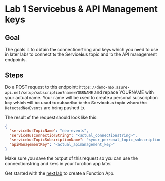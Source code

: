 # Lab 1 Servicebus & API Management keys

## Goal

The goals is to obtain the connectionstring and keys which you need to use in later labs to connect to the Servicebus topic and to the API management endpoints.

## Steps

Do a POST request to this endpoint: `https://demo-neo.azure-api.net/setup/subscription?name=YOURNAME` and replace YOURNAME with your actual name. Your name will be used to create a personal subscription key which will be used to subscribe to the Servicebus topic where the `DetectedNeoEvents` are being pushed to.

The result of the request should look like this:

```json
{
  "serviceBusTopicName": "neo-events",
  "serviceBusConnectionString": "<actual_connectionstring>",
  "servicebusTopicSubscriptionName": "<your_personal_topic_subscription>",
  "apiManagementKey": "<actual_apimanagement_key>"
}
```

Make sure you save the output of this request so you can use the connectionstring and keys in your function app later.

Get started with the [next lab](1_creating_a_function_project.md) to create a Function App.